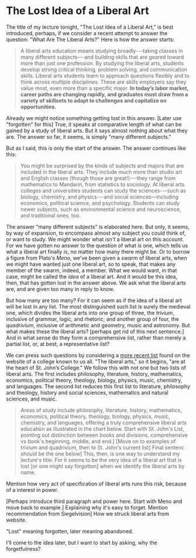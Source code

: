# The Lost Idea of a Liberal Art

The title of my lecture tonight, "The Lost Idea of a Liberal Art," is
best introduced, perhaps, if we consider a recent attempt to answer
the question: "What Are The Liberal Arts?" Here is how the answer
starts:

> A liberal arts education means studying broadly---taking classes in
  many different subjects---and building skills that are geared toward
  more than just one profession. By studying the liberal arts,
  students develop strong critical thinking, problem solving, and
  communication skills. Liberal arts students learn to approach
  questions flexibly and to think across multiple disciplines. These
  are skills employers say they value most, even more than a specific
  major. **In today’s labor market, career paths are changing rapidly,
  and graduates must draw from a variety of skillsets to adapt to
  challenges and capitalize on opportunities.**

Already we might notice something getting lost in this answer. [Later
use "forgotten" for this] True, it speaks at comparative length of
what can be gained by a study of liberal arts. But it says almost
nothing about what they are. The answer so far, it seems, is simply
"many different subjects."

But as I said, this is only the start of the answer. The answer
continues like this:

>You might be surprised by the kinds of subjects and majors that are
 included in the liberal arts. They include much more than studio art
 and English classes (though those are great!)---they range from
 mathematics to Mandarin, from statistics to sociology. At liberal
 arts colleges and universities students can study the sciences---such
 as biology, chemistry, and physics---and social sciences—including
 economics, political science, and psychology. Students can study
 newer subjects, such as environmental science and neuroscience, and
 traditional ones, too.

The answer "many different subjects" is elaborated here. But only, it seems, by way of expansion, to encompass almost any subject you could think of, or want to study. We might wonder what *isn't* a liberal art on this account. For we have gotten no answer to the question of what *is* one, which tells us what a liberal art finally *is*, no matter how many there might be. Or to borrow a figure from Plato's *Meno*, we've been given a *swarm* of liberal arts, when we might have wanted just one liberal art, so to speak, that makes any member of the swarm, indeed, a member. What we would want, in that case, might be called the *idea* of a liberal art. And it would be this idea, then, that has gotten lost in the answer above.  We ask what the liberal arts are, and are given too many in reply to know. 

But how many are too many? For it can seem as if the idea of a liberal
art will be lost in any list. The most distinguished such list is
surely the medieval one, which divides the liberal arts into one group
of three, the *trivium*, inclusive of grammar, logic, and rhetoric;
and another group of four, the *quadrivium*, inclusive of arithmetic
and geometry, music and astronomy. But what makes these the liberal
arts? [perhaps get rid of this next sentence.] And in what sense do
they form a comprehensive list, rather than merely a partial list, or,
at best, a representative list?

We can press such questions by considering a [more recent list](http://www.sjc.edu/academic-programs/undergraduate/liberal-arts/) found on the website of a college known to us all. "The liberal arts," so it begins, "are at the heart of St. John’s College." We follow this with not one but two lists of liberal arts. The first includes philosophy, literature, history, mathematics, economics, political theory, theology, biology, physics, music, chemistry, and languages.  The second list reduces this first list to literature, philosophy and theology, history and social sciences, mathematics and natural sciences, and music. 




> Areas of study include philosophy, literature, history, mathematics, economics, political theory, theology, biology, physics, music, chemistry, and languages, offering a truly comprehensive liberal arts education as illustrated in the chart below.
Start with St. John's List, pointing out distinction between books and divisions, comprehensive vs book's beginning, middle, and end.] 
 [Move on to examples of trivium and quadrivium, then to St. John's current list] Final sentenc should be the one below]
This, then, is one way to understand my lecture's title. For it seems to be the very idea of a liberal art that is lost [or one might say forgotton] when we identify the liberal arts by name.

Mention how very act of specification of liberal arts runs this risk, because of a interest in power.

[Perhaps introduce third paragraph and power here. Start with Meno and move back to example.] Explaining why it's easy to forget. Mention recommendation from Siegelvision] How we struck liberal arts from website.

"Lost" meaning forgotten, later meaning abandoned. 

I'll come to the idea later, but I want to start by asking, why the forgetfulness?
